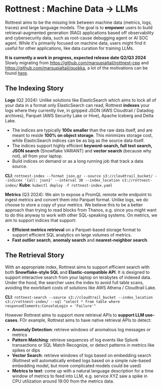 # Rottnest : Machine Data -> LLMs
Rottnest aims to be the missing link between machine data (metrics, logs, traces) and large language models. The goal is to **empower** users to build retrieval-augmented generation (RAG) applications based off observability and cybersecurity data, such as root-cause debugging agent or AI SOC agent. While it's primarily focused on machine data, users might find it useful for other applications, like data curation for training LLMs.

**It is currently a work in progress, expected release date Q2/Q3 2024** Slowly migrating from https://github.com/marsupialtail/rottnest-cpp and https://github.com/marsupialtail/quokka, a lot of the motivations can be found [here](https://github.com/marsupialtail/quokka/blob/master/blog/time.md).

## The Indexing Story

**Logs** (Q2 2024): Unlike solutions like ElasticSearch which aims to lock all of your data in a format only ElasticSearch can read, Rottnest **indexes** your logs where they currently live, in gzipped JSON (AWS Cloudtrail / Datadog archives), Parquet (AWS Security Lake or Hive), Apache Iceberg and Delta Lake. 

- The indices are typically **100x smaller** than the raw data itself, and are meant to reside **100% on object storage**. This minimizes storage cost, while ElasticSearch indices can be as big as the source data itself.
- The indices support highly efficient **keyword-search, full text search, JSON search** (Snowflake VARIANT) and **vector search** (because why not), all from your laptop.
- Build indices on demand or as a long running job that track a data source.

**CLI**: `rottnest-index --format json.gz --source s3://cloudtrail_bucket/ --indices '{all: json}' --interval 30 --index_location s3://rottnest-index/`
**Kube**: `kubectl deploy -f rottnest-index.yaml`

**Metrics** (Q3 2024): We aim to expose a PromQL remote write endpoint to ingest metrics and convert them into Parquet format. Unlike logs, we do choose to store a copy of your metrics. We believe this to be a better approach than trying to read blocks from Thanos, e.g. since you might want to do this anyway to work with other SQL-speaking systems. On metrics, we aim to support indices that support:

- **Efficient metrics retrieval** on a Parquet-based storage format to support efficient SQL analytics on large volumes of metrics.
- **Fast outlier search**, **anomaly search** and **nearest-neighbor search**.

## The Retrieval Story

With an appropriate index, Rottnest aims to support efficient search with both **Snowflake-style SQL** and **Elastic-compatible API**. It is designed to support interactive search from your laptop on terabytes of indexed data. Under the hood, the searcher uses the index to avoid full table scans, avoiding the exorbitant costs of solutions like AWS Athena / Cloudtrail Lake.

**CLI**: `rottnest-search --source s3://cloudtrail_bucket --index_location s3://rottnest-index/ --sql "select * from table where responseElements:ConsoleLogin = 'Failure'"`

However Rottnest aims to support more retrieval APIs to **support LLM use-cases**. FOr example, Rottnest aims to have native retrieval APIs to detect:

- **Anomaly Detection**: retrieve windows of anomalous log messages or metrics
- **Pattern Matching**: retrieve sequences of log events like Splunk transactions or SQL Match Recognize, or detect patterns in metrics like spikes or dips
- **Vector Search**: retrieve windows of logs based on embedding search (Rottnest will automatically embed logs based on a simple rule-based embedding model, but more complicated models could be used)
- **Metrics to text**: come up with a natural language description for a time window of metrics to feed into LLM, e.g. service XYZ saw a spike in CPU utilization around 19:00 from the metrics data.
